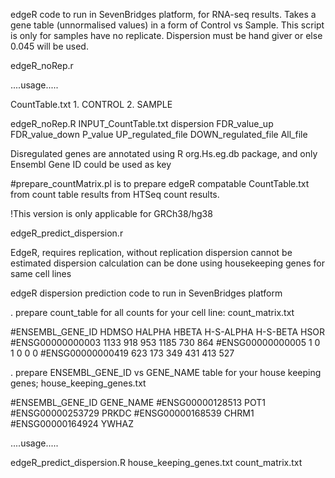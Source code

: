 edgeR code to run in SevenBridges platform, for RNA-seq results. Takes a gene table (unnormalised values) in a form of  Control vs Sample. This script is only for samples have no replicate. Dispersion must be hand giver or else 0.045 will be used. 

edgeR_noRep.r

....usage.....

CountTable.txt  1. CONTROL 2. SAMPLE  

edgeR_noRep.R INPUT_CountTable.txt  dispersion  FDR_value_up FDR_value_down  P_value  UP_regulated_file DOWN_regulated_file   All_file

Disregulated genes are annotated using R org.Hs.eg.db package, and only Ensembl Gene ID could be used as key 

#prepare_countMatrix.pl is to prepare edgeR compatable CountTable.txt from count table results from HTSeq count results.


!This version is only applicable for GRCh38/hg38

edgeR_predict_dispersion.r

EdgeR, requires replication, without replication dispersion cannot be estimated
dispersion calculation can be done using housekeeping genes for same cell lines

edgeR dispersion prediction code to run in SevenBridges platform

. prepare count_table for all counts for your cell line: count_matrix.txt

#ENSEMBL_GENE_ID	HDMSO	HALPHA	HBETA	H-S-ALPHA	H-S-BETA	HSOR
#ENSG00000000003	1133	918	953	1185	730	864
#ENSG00000000005	1	0	1	0	0	0
#ENSG00000000419	623	173	349	431	413	527

. prepare ENSEMBL_GENE_ID vs GENE_NAME table for your house keeping genes; house_keeping_genes.txt

#ENSEMBL_GENE_ID	GENE_NAME
#ENSG00000128513	POT1
#ENSG00000253729	PRKDC
#ENSG00000168539	CHRM1
#ENSG00000164924	YWHAZ

....usage.....

edgeR_predict_dispersion.R house_keeping_genes.txt count_matrix.txt
